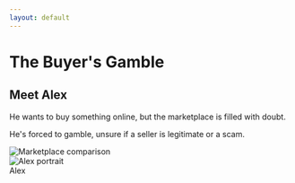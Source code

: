 ```yaml
---
layout: default
---
```


<div class="h-full relative bg-gradient-to-br from-primary-50 to-primary-100">
<div class="h-full flex flex-col justify-center pr-64 pl-16">
<h1 class="text-5xl font-bold mb-6 text-brand-primary brand-accent">The Buyer's Gamble</h1>
<h2 class="text-3xl mb-8 text-gray-800">Meet Alex</h2>
<p class="text-2xl leading-relaxed mb-8 text-gray-700">
He wants to buy something online, but the marketplace is filled with doubt.
</p>
<p class="text-xl text-gray-600 mb-12">
He's forced to gamble, unsure if a seller is legitimate or a scam.
</p>
<img src="/two-advertisements-with-and-without-seld-code.png" alt="Marketplace comparison" class="rounded-lg shadow-lg max-w-md border border-gray-200" />
</div>
<div class="absolute bottom-8 right-8 transform -rotate-2">
<div class="polaroid">
<img src="/alex-portrait.png" alt="Alex portrait" class="w-40 h-52 object-cover rounded" />
<div class="text-center mt-2 text-gray-700 font-medium">Alex</div>
</div>
</div>
</div>

<!--
This is Alex. His interaction is a transaction—he wants to buy something online. But the digital marketplace is filled with doubt. He's forced to gamble, unsure if a seller is legitimate or a scam. This lack of trust creates friction, prevents commerce, and costs billions in fraud annually.
-->